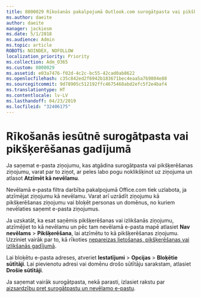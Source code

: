 ```yaml
---
title: 8000029 Rīkošanās pakalpojumā Outlook.com surogātpasta vai pikšķerēšanas gadījumā
ms.author: daeite
author: daeite
manager: jackiesm
ms.date: 5/1/2018
ms.audience: Admin
ms.topic: article
ROBOTS: NOINDEX, NOFOLLOW
localization_priority: Priority
ms.collection: Adm_O365
ms.custom: 8000029
ms.assetid: e03a7476-f02d-4c2c-bc55-42cad0ab8622
ms.openlocfilehash: c35c842ed2f6942b183671bec4eaa5a7b9804e88
ms.sourcegitcommit: 9d78905c512192ffc4675468abd2efc5f2e4baf4
ms.translationtype: HT
ms.contentlocale: lv-LV
ms.lasthandoff: 04/23/2019
ms.locfileid: "32406175"
---
```

# <a name="deal-with-spam-or-phishing-scams-in-your-inbox"></a>Rīkošanās iesūtnē surogātpasta vai pikšķerēšanas gadījumā

Ja saņemat e-pasta ziņojumu, kas atgādina surogātpasta vai pikšķerēšanas ziņojumu, varat par to ziņot, ar peles labo pogu noklikšķinot uz ziņojuma un atlasot **Atzīmēt kā nevēlamu**. 
  
Nevēlamā e-pasta filtra darbība pakalpojumā Office.com tiek uzlabota, ja atzīmējat ziņojumu kā nevēlamu. Varat arī uzrādīt ziņojumu kā pikšķerēšanas ziņojumu vai bloķēt personas un domēnus, no kuriem nevēlaties saņemt e-pasta ziņojumus.
  
Ja uzskatāt, ka esat saņēmis pikšķerēšanas vai izlikšanās ziņojumu, atzīmējiet to kā nevēlamu un pēc tam nevēlamā e-pasta mapē atlasiet **Nav nevēlams** \> **Pikšķerēšana**, lai atzīmētu to kā pikšķerēšanas ziņojumu. Uzziniet vairāk par to, kā rīkoties [nepareizas lietošanas, pikšķerēšanas vai izlikšanās gadījumā](https://go.microsoft.com/fwlink/p/?linkid=873139).
  
Lai bloķētu e-pasta adreses, atveriet **Iestatījumi** \> **Opcijas** \> **Bloķētie sūtītāji**. Lai pievienotu adresi vai domēnu drošo sūtītāju sarakstam, atlasiet **Drošie sūtītāji**. 
  
Ja saņemat vairāk surogātpasta, nekā parasti, izlasiet rakstu par [aizsardzību pret surogātpastu un nevēlamo e-pastu](https://go.microsoft.com/fwlink/p/?linkid=873140).
  

